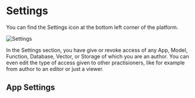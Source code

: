 # Settings
You can find the Settings icon at the bottom left corner of the platform.

![Settings](../../../static/img/Settings.PNG)

In the Settings section, you have give or revoke access of any App, Model, Function, Database, Vector, or Storage of which you are an author.
You can even edit the type of access given to other practisioners, like for example from author to an editor or just a viewer.

## App Settings
